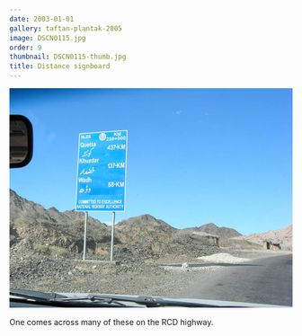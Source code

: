 ```yaml
---
date: 2003-01-01
gallery: taftan-plantak-2005
image: DSCN0115.jpg
order: 9
thumbnail: DSCN0115-thumb.jpg
title: Distance signboard
---
```


![Distance signboard](./DSCN0115.jpg)

One comes across many of these on the RCD highway.
